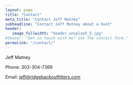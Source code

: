 ```yaml
---
layout: page
title: "Contact"
meta_title: "Contact Jeff Matney"
subheadline: "Contact Jeff Matney about a hunt"
header:
   image_fullwidth: "header_unsplash_5.jpg"
#teaser: "Get in touch with me? Use the contact form."
permalink: "/contact/"
---
```

Jeff Matney

Phone: 303-304-7369

Email: <jeff@ridgebackoutfitters.com>
